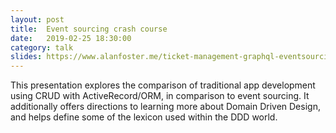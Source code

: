 ```yaml
---
layout: post
title:  Event sourcing crash course
date:   2019-02-25 18:30:00
category: talk
slides: https://www.alanfoster.me/ticket-management-graphql-eventsourcing/#
---
```


This presentation explores the comparison of traditional app development using CRUD with ActiveRecord/ORM, in comparison to event sourcing. It additionally offers directions to learning more about Domain Driven Design, and helps define some of the lexicon used within the DDD world.
